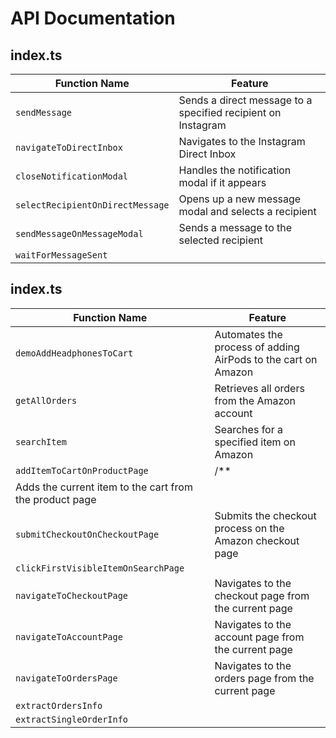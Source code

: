 # API Documentation

## index.ts

| Function Name | Feature |
|---------------|----------|
| `sendMessage` | Sends a direct message to a specified recipient on Instagram |
| `navigateToDirectInbox` | Navigates to the Instagram Direct Inbox |
| `closeNotificationModal` | Handles the notification modal if it appears |
| `selectRecipientOnDirectMessage` | Opens up a new message modal and selects a recipient |
| `sendMessageOnMessageModal` | Sends a message to the selected recipient |
| `waitForMessageSent` |  |

## index.ts

| Function Name | Feature |
|---------------|----------|
| `demoAddHeadphonesToCart` | Automates the process of adding AirPods to the cart on Amazon |
| `getAllOrders` | Retrieves all orders from the Amazon account |
| `searchItem` | Searches for a specified item on Amazon |
| `addItemToCartOnProductPage` | /**
 Adds the current item to the cart from the product page |
| `submitCheckoutOnCheckoutPage` | Submits the checkout process on the Amazon checkout page |
| `clickFirstVisibleItemOnSearchPage` |  |
| `navigateToCheckoutPage` | Navigates to the checkout page from the current page |
| `navigateToAccountPage` | Navigates to the account page from the current page |
| `navigateToOrdersPage` | Navigates to the orders page from the current page |
| `extractOrdersInfo` |  |
| `extractSingleOrderInfo` |  |

